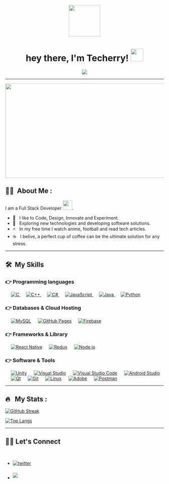<p align="center"><img src="https://media.giphy.com/media/ZCes4khR2025X0rOLY/giphy.gif" width="100"/></p>

<h1 align="center">hey there, I'm Techerry! <img src="https://media.giphy.com/media/hvRJCLFzcasrR4ia7z/giphy.gif" width="40"></h1>
<p align="center">
 <a href="https://github.com/DenverCoder1/readme-typing-svg"><img src="https://readme-typing-svg.herokuapp.com?size=25&&center=true&vCenter=true&width=600&height=100&lines=Software+Developer;Opensource+Developer;4%2B+years+of+coding+experience;Always+learning+new+things"></a>
</p>
<hr/>

<p align="center"><img src="https://media.giphy.com/media/dWesBcTLavkZuG35MI/giphy.gif" width="600" height="300"  /></p>

## :man_technologist: &nbsp;About Me :

I am a Full Stack Developer <img src="https://media.giphy.com/media/WUlplcMpOCEmTGBtBW/giphy.gif" width="30">.

- 🔭 &nbsp; I like to Code, Design, Innovate and Experiment.
- 🌱 &nbsp; Exploring new technologies and developing software solutions.
- ⚡ &nbsp; In my free time I watch anime, football and read tech articles.
- ☕ &nbsp; I belive, a perfect cup of coffee can be the ultimate solution for any stress. 

---

## 🛠 &nbsp;My Skills

### 👉 Programming languages

<p align="left"> 
  &emsp; 
  <a href="https://www.cprogramming.com/" target="_blank"> 
    <img alt="C" src="https://img.shields.io/badge/C%20-%232370ED.svg?logo=c&logoColor=white">
  </a> 
  &emsp;
  <a href="https://www.w3schools.com/cpp/" target="_blank"> 
    <img alt="C++" src="https://img.shields.io/badge/C++%20-%2300599C.svg?logo=c%2B%2B&logoColor=white">
  </a> 
  &emsp;
  <a href="https://www.w3schools.com/cs/" target="_blank"> 
    <img alt="C#" src="https://img.shields.io/badge/C%23-239120?.svg?logo=c%23&logoColor=white">
  </a> 
  &emsp;
  <a href="https://developer.mozilla.org/en-US/docs/Web/JavaScript" target="_blank"> 
     <img alt="JavaScript" src="https://img.shields.io/badge/JavaScript%20-%23F7DF1E.svg?logo=javascript&logoColor=black">
   </a>
  &emsp;
  <a href="https://www.java.com" target="_blank"> 
    <img alt="Java" src="https://img.shields.io/badge/Java-%23007396.svg?logo=java&logoColor=white">
  </a>
  &emsp;
   <a href="https://www.python.org" target="_blank">
    <img alt="Python" src="https://img.shields.io/badge/Python-FFD43B.svg?logo=python&logoColor=blue">
  </a>

### 👉 Databases & Cloud Hosting

<p align="left">
  &emsp;
    <a href="https://www.mysql.com/"><img alt="MySQL" src="https://img.shields.io/badge/MySQL-00000F?style=flat&logo=mysql&logoColor=white"></a>
  &emsp;
    <a href="https://www.github.com"><img alt="GitHub Pages" src="https://img.shields.io/badge/GitHub%20Pages-%23327FC7.svg?style=flat&logo=github&logoColor=white"></a>
  &emsp;
    <a href="https://firebase.google.com/"><img alt="Firebase" src ="https://img.shields.io/badge/Firebase-ffca28?style=flate&logo=firebase&logoColor=black"></a>
</p>

### 👉 Frameworks & Library

<p align="left">
  &emsp;
    <a href="https://reactnative.dev/"><img alt="React Native" src="https://img.shields.io/badge/React_Native-20232A.svg?logo=react&logoColor=61DAFB"></a>
  &emsp;
    <a href="https://redux.js.org/"><img alt="Redux" src="https://img.shields.io/badge/Redux-593D88.svg?logo=redux&logoColor=white"></a>
  &emsp;
    <a href="https://nodejs.org/"><img alt="Node.js" src="https://img.shields.io/badge/Node.js-339933.svg?logo=nodedotjs&logoColor=white"></a>
</p>

### 👉 Software & Tools

<p>
  &emsp;
    <a href="https://unity.com/"><img alt="Unity" src="https://img.shields.io/badge/Unity-100000.svg?logo=unity&logoColor=white"></a>
  &emsp;
    <a href="https://visualstudio.microsoft.com/"><img alt="Visual Studio" src="https://img.shields.io/badge/Visual_Studio-5C2D91.svg?logo=visual%20studio&logoColor=white"></a>
  &emsp;
    <a href="https://code.visualstudio.com/"><img alt="Visual Studio Code" src="https://img.shields.io/badge/Visual%20Studio%20Code-0078d7.svg?logo=visual-studio-code&logoColor=white"></a>
  &emsp;
    <a href="https://developer.android.com/studio"><img alt="Android Studio" src="https://img.shields.io/badge/Android_Studio-3DDC84.svg?logo=android-studio&logoColor=white"></a>
  &emsp;
    <a href="https://www.qt.io/"><img alt="Qt" src="https://img.shields.io/badge/Qt-41CD52.svg?logo=qt&logoColor=white"></a>
  &emsp;
    <a href="https://git-scm.com/"><img alt="Git" src="https://img.shields.io/badge/Git%20-%23F05033.svg?logo=git&logoColor=white"></a>
  &emsp;
    <a href="https://kernel.org/"><img alt="Linux" src="https://img.shields.io/badge/Linux-FCC624?style=flat&logo=linux&logoColor=black"></a>
  &emsp;
    <a href="https://www.adobe.com"><img alt="Adobe" src="https://img.shields.io/badge/Adobe%20-%23FF0000.svg?logo=adobe&logoColor=white"></a>
  &emsp;
    <a href="https://www.postman.com/"><img alt="Postman" src="https://img.shields.io/badge/Postman-FF6C37.svg?logo=Postman&logoColor=white"></a>
</p>

---

## 🔥 &nbsp; My Stats :
[![GitHub Streak](http://github-readme-streak-stats.herokuapp.com?user=Techerry&theme=algolia)](https://git.io/streak-stats)

[![Top Langs](https://github-readme-stats.vercel.app/api/top-langs/?username=Techerry&layout=compact&theme=algolia)](https://github.com/anuraghazra/github-readme-stats)

---

## 🙋‍♂️ Let's Connect
<br>
<div align='left'>

<ul>

<li>
<a href="https://twitter.com/TheTecherry" target="_blank">
<img src="https://img.shields.io/badge/twitter:  TheTecherry-%2300acee.svg?color=1DA1F2&style=for-the-badge&logo=twitter&logoColor=white" alt=twitter style="margin-bottom: 5px;"/>
</a>
</li>

<br>

<li>
  <a href="mailto:techerry.business@gmail.com" target="_blank">
<img src="https://img.shields.io/badge/gmail:  techerry.business-%23EA4335.svg?style=for-the-badge&logo=gmail&logoColor=white" t=mail style="margin-bottom: 5px;" />
</a>
</li>
<div align='center'>
  
